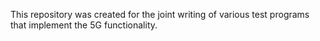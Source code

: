 This repository was created for the joint writing of various test programs that implement the 5G functionality.
